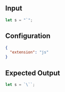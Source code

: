 
## Input
```javascript input
let s = "`";
```

## Configuration
```json configuration
{
  "extension": "js"
}
```

## Expected Output
```javascript expected output
let s = `\``;
```
